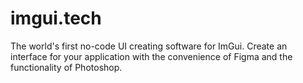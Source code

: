 # imgui.tech
 The world's first no-code UI creating software for ImGui.  Create an interface for your application with the convenience of Figma and the functionality of Photoshop.
